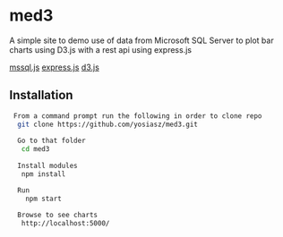 # med3
A simple site to demo use of data from Microsoft SQL Server to plot
bar charts using D3.js with a rest api using express.js

[mssql.js](https://www.npmjs.com/package/mssql)
[express.js](https://www.npmjs.com/package/express)
[d3.js](https://www.npmjs.com/package/d3)

## Installation 

```bash
 From a command prompt run the following in order to clone repo
  git clone https://github.com/yosiasz/med3.git
   
  Go to that folder
   cd med3
     
  Install modules
   npm install

  Run
    npm start
    
  Browse to see charts
   http://localhost:5000/
```
